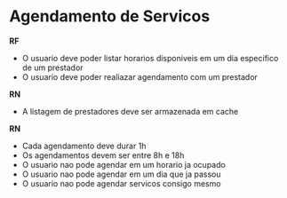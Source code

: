 # Agendamento de Servicos

**RF**

<!-- - O usuario deve poder listar todos os prestadores de servicos cadastrados -->
<!-- - O usuario deve poder listar os dias de um mes com pelo menos um horario disponivel de um prestador -->
- O usuario deve poder listar horarios disponiveis em um dia especifico de um prestador
- O usuario deve poder realiazar agendamento com um prestador

**RN**

- A listagem de prestadores deve ser armazenada em cache

**RN**

- Cada agendamento deve durar 1h
- Os agendamentos devem ser entre 8h e 18h
- O usuario nao pode agendar em um horario ja ocupado
- O usuario nao pode agendar em um dia que ja passou
- O usuario nao pode agendar servicos consigo mesmo
